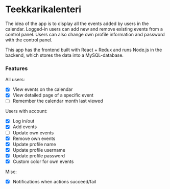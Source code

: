 # Teekkarikalenteri
The idea of the app is to display all the events added by users in the calendar. Logged-in users can add new and remove existing events from a control panel. Users can also change own profile information and password with the control panel.

This app has the frontend built with React + Redux and runs Node.js in the backend, which stores the data into a MySQL-database.

### Features

All users:
  - [x] View events on the calendar
  - [x] View detailed page of a specific event
  - [ ] Remember the calendar month last viewed  

Users with account:
  - [x] Log in/out
  - [x] Add events
  - [ ] Update own events
  - [x] Remove own events
  - [x] Update profile name
  - [x] Update profile username
  - [x] Update profile password
  - [x] Custom color for own events

Misc:
  - [x] Notifications when actions succeed/fail

